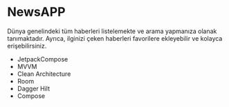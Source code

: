 # NewsAPP

  Dünya genelindeki tüm haberleri listelemekte ve arama yapmanıza olanak tanımaktadır. Ayrıca, ilginizi çeken haberleri favorilere ekleyebilir ve kolayca erişebilirsiniz.




- JetpackCompose
- MVVM
- Clean Architecture
- Room
- Dagger Hilt
- Compose
  
